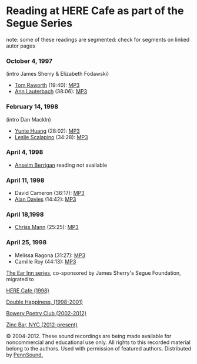 Reading at HERE Cafe as part of the Segue Series
================================================

note: some of these readings are segmented: check for segments on linked autor pages  

### October 4, 1997

(intro James Sherry & Elizabeth Fodawski)

-   [Tom Raworth](Raworth.html) (19:40): [MP3](https://media.sas.upenn.edu/pennsound/authors/Raworth/10-4-97/Raworth-Tom_Complete-Recording_Segue-HERE_NYC_10-4-97.mp3)
-   [Ann Lauterbach](Lauterbach.php) (38:06): [MP3](https://media.sas.upenn.edu/pennsound/authors/Lauterbach/10-4-97/Lauterbach-Ann_Complete-Recording_Segue-HERE_NYC_10-4-97.mp3)


### February 14, 1998

(intro Dan Mackln)

-   [Yunte Huang](Huang.php) (28:02): [MP3](https://media.sas.upenn.edu/pennsound/authors/Huang/Huang-Yunte_Complete-Recording_Segue-HERE_NYC_2-14-98.mp3)
-   [Leslie Scalapino](Scalapino.php) (34:28): [MP3](https://media.sas.upenn.edu/pennsound/authors/Scalapino/Scalapino-Leslie_Complete-Recording_Segue-HERE_NYC_2-14-98.mp3)

### April 4, 1998

-   [Anselm Berrigan](http://writing.upenn.edu/pennsound/x/Berrigan-Anselm.php) reading not available

### April 11, 1998

-   David Cameron (36:17): [MP3](http://media.sas.upenn.edu/pennsound/authors/Cameron/Cameron-David_01_HERE-Cafe_4-11-98.mp3)
-   [Alan Davies](http://writing.upenn.edu/pennsound/x/Davies-Alan.php) (14:42): [MP3](http://media.sas.upenn.edu/pennsound/authors/Davies-A/Davies-Alan_02_HERE-Cafe_4-11-98.mp3)

### April 18,1998

-   [Chriss Mann](http://writing.upenn.edu/pennsound/x/Mann.php) (25:25): [MP3](http://media.sas.upenn.edu/pennsound/authors/Mann/Mann-Chris_HERE-Cafe_4-18-98.mp3)

### April 25, 1998

-   Melissa Ragona (31:27): [MP3](http://media.sas.upenn.edu/pennsound/authors/Ragona/Ragona-Melissa_01_HERE-Cafe_4-25-98.mp3)
-   Camille Roy (44:13): [MP3](http://media.sas.upenn.edu/pennsound/authors/Roy/Roy-Camille_02_HERE-Cafe_4-25-98.mp3)

[The Ear Inn series](Ear-Inn.php), co-sponsored by James Sherry's Segue Foundation, migrated to  

[HERE Cafe (1998)](HERE-cafe.php)

[Double Happiness, (1998-2001)](Segue-DH.html)

[Bowery Poetry Club (2002-2012)](Segue-BPC.html)

[Zinc Bar, NYC (2012-present)](Segue-ZINC.php)

© 2004-2012. These sound recordings
are being made available for noncommercial and educational use
only. All rights to this recorded material belong to the authors.
Used with permission of featured authors. Distributed by [PennSound.](../index.html)

